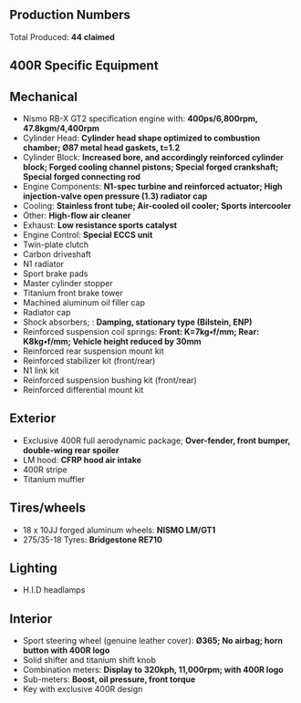 ## Production Numbers  
Total Produced: __44 claimed__  
  
## 400R Specific Equipment  
  
## Mechanical  
* Nismo RB-X GT2 specification engine with: __400ps/6,800rpm, 47.8kgm/4,400rpm__  
* Cylinder Head: __Cylinder head shape optimized to combustion chamber; Ø87 metal head gaskets, t=1.2__  
* Cylinder Block: __Increased bore, and accordingly reinforced cylinder block; Forged cooling channel pistons; Special forged crankshaft; Special forged connecting rod__  
* Engine Components: __N1-spec turbine and reinforced actuator; High injection-valve open pressure (1.3) radiator cap__  
* Cooling: __Stainless front tube; Air-cooled oil cooler; Sports intercooler__  
* Other: __High-flow air cleaner__  
* Exhaust: __Low resistance sports catalyst__  
* Engine Control: __Special ECCS unit__  
* Twin-plate clutch  
* Carbon driveshaft  
* N1 radiator  
* Sport brake pads  
* Master cylinder stopper  
* Titanium front brake tower  
* Machined aluminum oil filler cap  
* Radiator cap  
* Shock absorbers; : __Damping, stationary type (Bilstein, ENP)__  
* Reinforced suspension coil springs: __Front: K=7kg•f/mm; Rear: K8kg•f/mm; Vehicle height reduced by 30mm__  
* Reinforced rear suspension mount kit  
* Reinforced stabilizer kit (front/rear)  
* N1 link kit  
* Reinforced suspension bushing kit (front/rear)  
* Reinforced differential mount kit  
  
## Exterior  
* Exclusive 400R full aerodynamic package; __Over-fender, front bumper, double-wing rear spoiler__  
* LM hood: __CFRP hood air intake__  
* 400R stripe  
* Titanium muffler  
  
## Tires/wheels  
* 18 x 10JJ forged aluminum wheels: __NISMO LM/GT1__  
* 275/35-18 Tyres: __Bridgestone RE710__  
  
## Lighting  
* H.I.D headlamps  
  
## Interior  
* Sport steering wheel (genuine leather cover): __Ø365; No airbag; horn button with 400R logo__  
* Solid shifter and titanium shift knob  
* Combination meters: __Display to 320kph, 11,000rpm; with 400R logo__  
* Sub-meters: __Boost, oil pressure, front torque__  
* Key with exclusive 400R design  